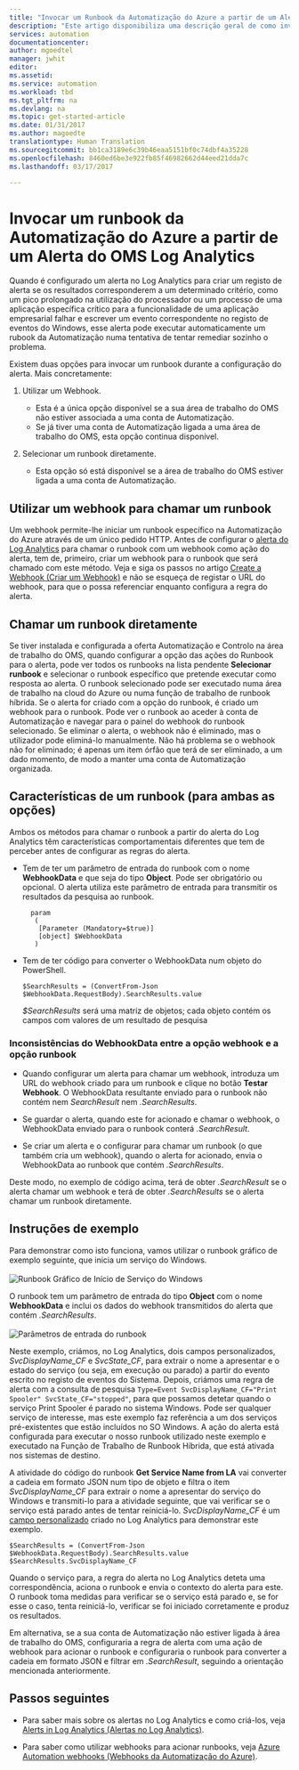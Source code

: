 ```yaml
---
title: "Invocar um Runbook da Automatização do Azure a partir de um Alerta do Log Analytics | Microsoft Docs"
description: "Este artigo disponibiliza uma descrição geral de como invocar um runbook da Automatização a partir de um alerta do Microsoft OMS Log Analytics."
services: automation
documentationcenter: 
author: mgoedtel
manager: jwhit
editor: 
ms.assetid: 
ms.service: automation
ms.workload: tbd
ms.tgt_pltfrm: na
ms.devlang: na
ms.topic: get-started-article
ms.date: 01/31/2017
ms.author: magoedte
translationtype: Human Translation
ms.sourcegitcommit: bb1ca3189e6c39b46eaa5151bf0c74dbf4a35228
ms.openlocfilehash: 8460ed6be3e922fb85f46982662d44eed21dda7c
ms.lasthandoff: 03/17/2017

---
```


# <a name="calling-an-azure-automation-runbook-from-an-oms-log-analytics-alert"></a>Invocar um runbook da Automatização do Azure a partir de um Alerta do OMS Log Analytics

Quando é configurado um alerta no Log Analytics para criar um registo de alerta se os resultados corresponderem a um determinado critério, como um pico prolongado na utilização do processador ou um processo de uma aplicação específica crítico para a funcionalidade de uma aplicação empresarial falhar e escrever um evento correspondente no registo de eventos do Windows, esse alerta pode executar automaticamente um rubook da Automatização numa tentativa de tentar remediar sozinho o problema.  

Existem duas opções para invocar um runbook durante a configuração do alerta.  Mais concretamente:

1. Utilizar um Webhook.
   * Esta é a única opção disponível se a sua área de trabalho do OMS não estiver associada a uma conta de Automatização.
   * Se já tiver uma conta de Automatização ligada a uma área de trabalho do OMS, esta opção continua disponível.  

2. Selecionar um runbook diretamente.
   * Esta opção só está disponível se a área de trabalho do OMS estiver ligada a uma conta de Automatização.  

## <a name="calling-a-runbook-using-a-webhook"></a>Utilizar um webhook para chamar um runbook

Um webhook permite-lhe iniciar um runbook específico na Automatização do Azure através de um único pedido HTTP.  Antes de configurar o [alerta do Log Analytics](../log-analytics/log-analytics-alerts.md#creating-alert-rules) para chamar o runbook com um webhook como ação do alerta, tem de, primeiro, criar um webhook para o runbook que será chamado com este método.  Veja e siga os passos no artigo [Create a Webhook (Criar um Webhook)](automation-webhooks.md#creating-a-webhook) e não se esqueça de registar o URL do webhook, para que o possa referenciar enquanto configura a regra do alerta.   

## <a name="calling-a-runbook-directly"></a>Chamar um runbook diretamente

Se tiver instalada e configurada a oferta Automatização e Controlo na área de trabalho do OMS, quando configurar a opção das ações do Runbook para o alerta, pode ver todos os runbooks na lista pendente **Selecionar runbook** e selecionar o runbook específico que pretende executar como resposta ao alerta.  O runbook selecionado pode ser executado numa área de trabalho na cloud do Azure ou numa função de trabalho de runbook híbrida.  Se o alerta for criado com a opção do runbook, é criado um webhook para o runbook.  Pode ver o runbook ao aceder à conta de Automatização e navegar para o painel do webhook do runbook selecionado.  Se eliminar o alerta, o webhook não é eliminado, mas o utilizador pode eliminá-lo manualmente.  Não há problema se o webhook não for eliminado; é apenas um item órfão que terá de ser eliminado, a um dado momento, de modo a manter uma conta de Automatização organizada.  

## <a name="characteristics-of-a-runbook-for-both-options"></a>Características de um runbook (para ambas as opções)

Ambos os métodos para chamar o runbook a partir do alerta do Log Analytics têm características comportamentais diferentes que tem de perceber antes de configurar as regras do alerta.  

* Tem de ter um parâmetro de entrada do runbook com o nome **WebhookData** e que seja do tipo **Object**.  Pode ser obrigatório ou opcional.  O alerta utiliza este parâmetro de entrada para transmitir os resultados da pesquisa ao runbook.

        param  
         (  
          [Parameter (Mandatory=$true)]  
          [object] $WebhookData  
         )

*  Tem de ter código para converter o WebhookData num objeto do PowerShell.

    `$SearchResults = (ConvertFrom-Json $WebhookData.RequestBody).SearchResults.value`

    *$SearchResults* será uma matriz de objetos; cada objeto contém os campos com valores de um resultado de pesquisa

### <a name="webhookdata-inconsistencies-between-the-webhook-option-and-runbook-option"></a>Inconsistências do WebhookData entre a opção webhook e a opção runbook

* Quando configurar um alerta para chamar um webhook, introduza um URL do webhook criado para um runbook e clique no botão **Testar Webhook**.  O WebhookData resultante enviado para o runbook não contém nem *SearchResult* nem *.SearchResults*.

*  Se guardar o alerta, quando este for acionado e chamar o webhook, o WebhookData enviado para o runbook conterá *.SearchResult*.
* Se criar um alerta e o configurar para chamar um runbook (o que também cria um webhook), quando o alerta for acionado, envia o WebhookData ao runbook que contém *.SearchResults*.

Deste modo, no exemplo de código acima, terá de obter *.SearchResult* se o alerta chamar um webhook e terá de obter *.SearchResults* se o alerta chamar um runbook diretamente.

## <a name="example-walkthrough"></a>Instruções de exemplo

Para demonstrar como isto funciona, vamos utilizar o runbook gráfico de exemplo seguinte, que inicia um serviço do Windows.<br><br> ![Runbook Gráfico de Início de Serviço do Windows](media/automation-invoke-runbook-from-omsla-alert/automation-runbook-restartservice.png)<br>

O runbook tem um parâmetro de entrada do tipo **Object** com o nome **WebhookData** e inclui os dados do webhook transmitidos do alerta que contém *.SearchResults*.<br><br> ![Parâmetros de entrada do runbook](media/automation-invoke-runbook-from-omsla-alert/automation-runbook-restartservice-inputparameter.png)<br>

Neste exemplo, criámos, no Log Analytics, dois campos personalizados, *SvcDisplayName_CF* e *SvcState_CF*, para extrair o nome a apresentar e o estado do serviço (ou seja, em execução ou parado) a partir do evento escrito no registo de eventos do Sistema.  Depois, criámos uma regra de alerta com a consulta de pesquisa `Type=Event SvcDisplayName_CF="Print Spooler" SvcState_CF="stopped"`, para que possamos detetar quando o serviço Print Spooler é parado no sistema Windows.  Pode ser qualquer serviço de interesse, mas este exemplo faz referência a um dos serviços pré-existentes que estão incluídos no SO Windows.  A ação do alerta está configurada para executar o nosso runbook utilizado neste exemplo e executado na Função de Trabalho de Runbook Híbrida, que está ativada nos sistemas de destino.   

A atividade do código do runbook **Get Service Name from LA** vai converter a cadeia em formato JSON num tipo de objeto e filtra o item *SvcDisplayName_CF* para extrair o nome a apresentar do serviço do Windows e transmiti-lo para a atividade seguinte, que vai verificar se o serviço está parado antes de tentar reiniciá-lo.  *SvcDisplayName_CF* é um [campo personalizado](../log-analytics/log-analytics-custom-fields.md) criado no Log Analytics para demonstrar este exemplo.

    $SearchResults = (ConvertFrom-Json $WebhookData.RequestBody).SearchResults.value
    $SearchResults.SvcDisplayName_CF  

Quando o serviço para, a regra do alerta no Log Analytics deteta uma correspondência, aciona o runbook e envia o contexto do alerta para este. O runbook toma medidas para verificar se o serviço está parado e, se for esse o caso, tenta reiniciá-lo, verificar se foi iniciado corretamente e produz os resultados.     

Em alternativa, se a sua conta de Automatização não estiver ligada à área de trabalho do OMS, configuraria a regra de alerta com uma ação de webhook para acionar o runbook e configuraria o runbook para converter a cadeia em formato JSON e filtrar em *.SearchResult*, seguindo a orientação mencionada anteriormente.    

## <a name="next-steps"></a>Passos seguintes

* Para saber mais sobre os alertas no Log Analytics e como criá-los, veja [Alerts in Log Analytics (Alertas no Log Analytics)](../log-analytics/log-analytics-alerts.md).

* Para saber como utilizar webhooks para acionar runbooks, veja [Azure Automation webhooks (Webhooks da Automatização do Azure)](automation-webhooks.md).

